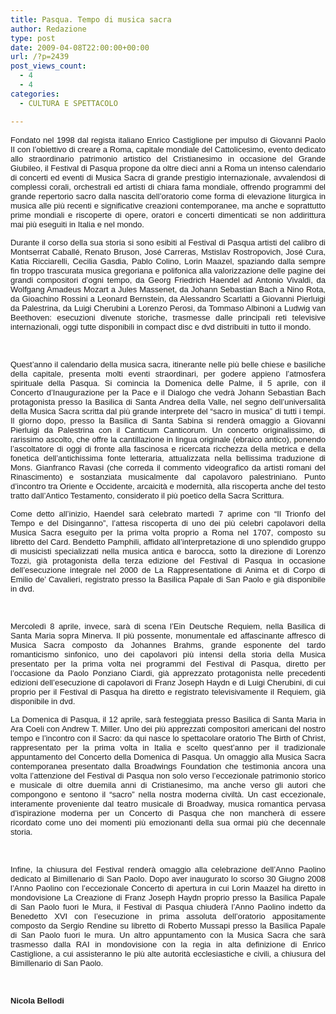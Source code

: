 ```yaml
---
title: Pasqua. Tempo di musica sacra
author: Redazione
type: post
date: 2009-04-08T22:00:00+00:00
url: /?p=2439
post_views_count:
  - 4
  - 4
categories:
  - CULTURA E SPETTACOLO

---
```

<p style="text&#45;align: justify; ">
  <font face="Tahoma, sans&#45;serif"><font size="2">Fondato nel 1998 dal regista italiano Enrico Castiglione per impulso di Giovanni Paolo II con l&#8217;obiettivo di creare a Roma, capitale mondiale del Cattolicesimo, evento dedicato allo straordinario patrimonio artistico del Cristianesimo in occasione del Grande Giubileo, il Festival di Pasqua propone da oltre dieci anni a Roma un intenso calendario di concerti ed eventi di Musica Sacra di grande prestigio internazionale, avvalendosi di complessi corali, orchestrali ed artisti di chiara fama mondiale, offrendo programmi del grande repertorio sacro dalla nascita dell&#8217;oratorio come forma di elevazione liturgica in musica alle pi&ugrave; recenti e significative creazioni contemporanee, ma anche e soprattutto prime mondiali e riscoperte di opere, oratori e concerti dimenticati se non addirittura mai pi&ugrave; eseguiti in Italia e nel mondo. </font></font>
</p>

<p style="margin&#45;bottom: 0cm; text&#45;align: justify; ">
  <font face="Tahoma, sans&#45;serif"><font size="2">Durante il corso della sua storia si sono esibiti al Festival di Pasqua artisti del calibro di Montserrat Caball&eacute;, Renato Bruson, Jos&eacute; Carreras, Mstislav Rostropovich, Jos&eacute; Cura, Katia Ricciarelli, Cecilia Gasdia, Pablo Colino, Lorin Maazel, spaziando dalla sempre fin troppo trascurata musica gregoriana e polifonica alla valorizzazione delle pagine dei grandi compositori d&#8217;ogni tempo, da Georg Friedrich Haendel ad Antonio Vivaldi, da Wolfgang Amadeus Mozart a Jules Massenet, da Johann Sebastian Bach a Nino Rota, da Gioachino Rossini a Leonard Bernstein, da Alessandro Scarlatti a Giovanni Pierluigi da Palestrina, da Luigi Cherubini a Lorenzo Perosi, da Tommaso Albinoni a Ludwig van Beethoven: esecuzioni divenute storiche, trasmesse dalle principali reti televisive internazionali, oggi tutte disponibili in compact disc e dvd distribuiti in tutto il mondo.</font></font>
</p>

<p style="margin&#45;bottom: 0cm" align="justify">
  &nbsp;
</p>

<p style="margin&#45;bottom: 0cm" align="justify">
  <font face="Tahoma, sans&#45;serif"><font size="2">Quest&#8217;anno il calendario della musica sacra, itinerante nelle pi&ugrave; belle chiese e basiliche della capitale, presenta molti eventi straordinari, per godere appieno l&#8217;atmosfera spirituale della Pasqua. Si comincia la Domenica delle Palme, il 5 aprile, con il Concerto d&#8217;Inaugurazione per la Pace e il Dialogo che vedr&agrave; Johann Sebastian Bach protagonista presso la Basilica di Santa Andrea della Valle, nel segno dell&rsquo;universalit&agrave; della Musica Sacra scritta dal pi&ugrave; grande interprete del &ldquo;sacro in musica&rdquo; di tutti i tempi. Il giorno dopo, presso la Basilica di Santa Sabina si render&agrave; omaggio a Giovanni Pierluigi da Palestrina con il Canticum Canticorum. Un concerto originalissimo, di rarissimo ascolto, che offre la cantillazione in lingua originale (ebraico antico), ponendo l&rsquo;ascoltatore di oggi di fronte alla fascinosa e ricercata ricchezza della metrica e della fonetica dell&rsquo;antichissima fonte letteraria, attualizzata nella bellissima traduzione di Mons. Gianfranco Ravasi (che correda il commento videografico da artisti romani del Rinascimento) e sostanziata musicalmente dal capolavoro palestriniano. Punto d&rsquo;incontro tra Oriente e Occidente, arcaicit&agrave; e modernit&agrave;, alla riscoperta anche del testo tratto dall&rsquo;Antico Testamento, considerato il pi&ugrave; poetico della Sacra Scrittura. </font></font>
</p>

<p style="margin&#45;bottom: 0cm" align="justify">
  <font face="Tahoma, sans&#45;serif"><font size="2">Come detto all&#8217;inizio, Haendel sar&agrave; celebrato marted&igrave; 7 aprime con &ldquo;Il Trionfo del Tempo e del Disinganno&rdquo;, l&rsquo;attesa riscoperta di uno dei pi&ugrave; celebri capolavori della Musica Sacra eseguito per la prima volta proprio a Roma nel 1707, composto su libretto del Card. Bendetto Pamphili, affidato all&rsquo;interpretazione di uno splendido gruppo di musicisti specializzati nella musica antica e barocca, sotto la direzione di Lorenzo Tozzi, gi&agrave; protagonista della terza edizione del Festival di Pasqua in occasione dell&rsquo;esecuzione integrale nel 2000 de La Rappresentatione di Anima et di Corpo di Emilio de&rsquo; Cavalieri, registrato presso la Basilica Papale di San Paolo e gi&agrave; disponibile in dvd.</font></font>
</p>

<p style="margin&#45;bottom: 0cm" align="justify">
  &nbsp;
</p>

<p style="margin&#45;bottom: 0cm" align="justify">
  <font face="Tahoma, sans&#45;serif"><font size="2">Mercoled&igrave; 8 aprile, invece, sar&agrave; di scena l&#8217;Ein Deutsche Requiem, nella Basilica di Santa Maria sopra Minerva. Il pi&ugrave; possente, monumentale ed affascinante affresco di Musica Sacra composto da Johannes Brahms, grande esponente del tardo romanticismo sinfonico, uno dei capolavori pi&ugrave; intensi della storia della Musica presentato per la prima volta nei programmi del Festival di Pasqua, diretto per l&rsquo;occasione da Paolo Ponziano Ciardi, gi&agrave; apprezzato protagonista nelle precedenti edizioni dell&rsquo;esecuzione di capolavori di Franz Joseph Haydn e di Luigi Cherubini, di cui proprio per il Festival di Pasqua ha diretto e registrato televisivamente il Requiem, gi&agrave; disponibile in dvd.</font></font>
</p>

<p style="margin&#45;bottom: 0cm" align="justify">
  <font face="Tahoma, sans&#45;serif"><font size="2">La Domenica di Pasqua, il 12 aprile, sar&agrave; festeggiata presso Basilica di Santa Maria in Ara Coeli con Andrew T. Miller. Uno dei pi&ugrave; apprezzati compositori americani del nostro tempo e l&rsquo;incontro con il Sacro: da qui nasce lo spettacolare oratorio The Birth of Christ, rappresentato per la prima volta in Italia e scelto quest&rsquo;anno per il tradizionale appuntamento del Concerto della Domenica di Pasqua. Un omaggio alla Musica Sacra contemporanea presentato dalla Broadwings Foundation che testimonia ancora una volta l&rsquo;attenzione del Festival di Pasqua non solo verso l&rsquo;eccezionale patrimonio storico e musicale di oltre duemila anni di Cristianesimo, ma anche verso gli autori che compongono e sentono il &ldquo;sacro&rdquo; nella nostra moderna civilt&agrave;. Un cast eccezionale, interamente proveniente dal teatro musicale di Broadway, musica romantica pervasa d&rsquo;ispirazione moderna per un Concerto di Pasqua che non mancher&agrave; di essere ricordato come uno dei momenti pi&ugrave; emozionanti della sua ormai pi&ugrave; che decennale storia.</font></font>
</p>

<p style="margin&#45;bottom: 0cm" align="justify">
  &nbsp;
</p>

<p style="margin&#45;bottom: 0cm" align="justify">
  <font face="Tahoma, sans&#45;serif"><font size="2">Infine, la chiusura del Festival render&agrave; omaggio alla celebrazione dell&#8217;Anno Paolino dedicato al Bimillenario di San Paolo. Dopo aver inaugurato lo scorso 30 Giugno 2008 l&rsquo;Anno Paolino con l&rsquo;eccezionale Concerto di apertura in cui Lorin Maazel ha diretto in mondovisione La Creazione di Franz Joseph Haydn proprio presso la Basilica Papale di San Paolo fuori le Mura, il Festival di Pasqua chiuder&agrave; l&rsquo;Anno Paolino indetto da Benedetto XVI con l&rsquo;esecuzione in prima assoluta dell&rsquo;oratorio appositamente composto da Sergio Rendine su libretto di Roberto Mussapi presso la Basilica Papale di San Paolo fuori le mura. Un altro appuntamento con la Musica Sacra che sar&agrave; trasmesso dalla RAI in mondovisione con la regia in alta definizione di Enrico Castiglione, a cui assisteranno le pi&ugrave; alte autorit&agrave; ecclesiastiche e civili, a chiusura del Bimillenario di San Paolo.</font></font>
</p>

<p style="margin&#45;bottom: 0cm" align="justify">
  &nbsp;
</p>

<p style="margin&#45;bottom: 0cm" align="justify">
  <font face="Tahoma, sans&#45;serif"><font size="2"><strong>Nicola Bellodi</strong></font></font>
</p>
